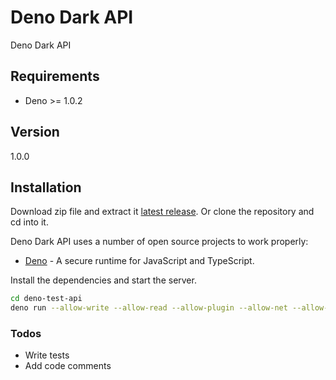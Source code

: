 # Deno Dark API

Deno Dark API

## Requirements

- Deno >= 1.0.2

## Version

1.0.0

## Installation

Download zip file and extract it [latest release](https://github.com/reysmerwvr/deno-test-api). Or clone the repository and cd into it.

Deno Dark API uses a number of open source projects to work properly:

- [Deno] - A secure runtime for JavaScript and TypeScript.

Install the dependencies and start the server.

```sh
cd deno-test-api
deno run --allow-write --allow-read --allow-plugin --allow-net --allow-env --unstable server.ts
```

### Todos

- Write tests
- Add code comments

[//]: # (These are reference links used in the body of this note and get stripped out when the markdown processor does 
its job. There is no need to format nicely because it shouldn't be seen. Thanks SO - http://stackoverflow.com/questions/4823468/store-comments-in-markdown-syntax)

   [Deno]: <https://deno.land/>